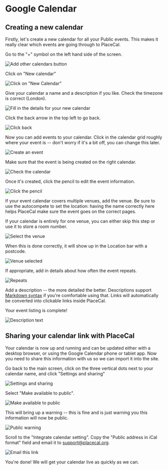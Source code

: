 # Google Calendar

## Creating a new calendar

Firstly, let's create a new calendar for all your Public events. This makes it really clear which events are going through to PlaceCal.

Go to the "+" symbol on the left hand side of the screen.

![Add other calendars button](/assets/google-calendar/01.png)

Click on "New calendar"

![Click on "New Calendar"](/assets/google-calendar/02.png)

Give your calendar a name and a description if you like. Check the timezone is correct (London).

![Fill in the details for your new calendar](/assets/google-calendar/03.png)

Click the back arrow in the top left to go back.

![Click back](/assets/google-calendar/04.png)

Now you can add events to your calendar. Click in the calendar grid roughly where your event is -- don't worry if it's a bit off, you can change this later.

![Create an event](/assets/google-calendar/05.png)

Make sure that the event is being created on the right calendar.

![Check the calendar](/assets/google-calendar/06.png)

Once it's created, click the pencil to edit the event information.

![Click the pencil](/assets/google-calendar/07.png)

If your event calendar covers multiple venues, add the venue. Be sure to use the autocompete to set the location: having the name correctly here helps PlaceCal make sure the event goes on the correct pages.

If your calendar is entirely for one venue, you can either skip this step or use it to store a room number.

![Select the venue](/assets/google-calendar/08.png)

When this is done correctly, it will show up in the Location bar with a postcode.

![Venue selected](/assets/google-calendar/09.png)

If appropriate, add in details about how often the event repeats.

![Repeats](/assets/google-calendar/10.png)

Add a description -- the more detailed the better. Descriptions support [Markdown syntax](https://www.markdownguide.org/cheat-sheet) if you're comfortable using that. Links will automatically be converted into clickable links inside PlaceCal.

Your event listing is complete!

![Description text](/assets/google-calendar/11.png)

## Sharing your calendar link with PlaceCal

Your calendar is now up and running and can be updated either with a desktop browser, or using the Google Calendar phone or tablet app. Now you need to share this information with us so we can import it into the site.

Go back to the main screen, click on the three vertical dots next to your calendar name, and click "Settings and sharing"

![Settings and sharing](/assets/google-calendar/12.png)

Select "Make available to public".

![Make available to public](/assets/google-calendar/13.png)

This will bring up a warning -- this is fine and is just warning you this information will now be public.

![Public warning](/assets/google-calendar/14.png)

Scroll to the "Integrate calendar setting". Copy the "Public address in iCal format" field and email it to [support@placecal.org](mailto:support@placecal.org).

![Email this link](/assets/google-calendar/15.png)

You're done! We will get your calendar live as quickly as we can.



